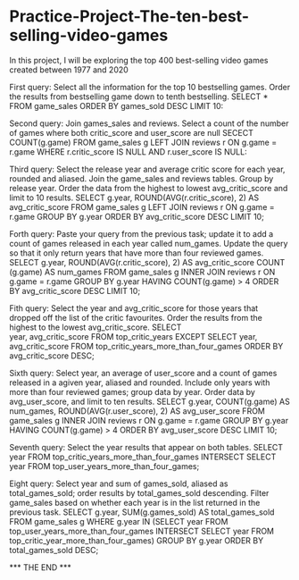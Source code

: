 # Practice-Project-The-ten-best-selling-video-games
In this project, I will be exploring the top 400 best-selling video games created between 1977 and 2020


First query: Select all the information for the top 10 bestselling games. Order the results from bestselling game down to tenth bestselling.
SELECT *
FROM game_sales
ORDER BY games_sold DESC
LIMIT 10:


Second query: Join games_sales and reviews. Select a count of the number of games where both critic_score and user_score are null
SECECT COUNT(g.game)
FROM game_sales g
LEFT JOIN reviews r
ON g.game = r.game
WHERE r.critic_score IS NULL AND r.user_score IS NULL:


Third query: Select the release year and average critic score for each year, rounded and aliased. Join the game_sales and reviews tables. Group by release year. Order the data from the highest to lowest avg_critic_score and limit to 10 results.
SELECT 
     g.year,
     ROUND(AVG(r.critic_score), 2) AS avg_critic_score
FROM game_sales g
LEFT JOIN reviews r
ON g.game = r.game
GROUP BY g.year
ORDER BY avg_critic_score DESC
LIMIT 10;


Forth query: Paste your query from the previous task; update it to add a count of games released in each year called num_games. Update the query so that it only return years that have more than four reviewed games.
SELECT 
     g.year,
     ROUND(AVG(r.critic_score), 2) AS avg_critic_score
     COUNT (g.game) AS num_games
FROM game_sales g
INNER JOIN reviews r
ON g.game = r.game
GROUP BY g.year
HAVING COUNT(g.game) > 4
ORDER BY avg_critic_score DESC
LIMIT 10;


Fith query: Select the year and avg_critic_score for those years that dropped off the list of the critic favourites. Order the results from the highest to the lowest avg_critic_score.
SELECT  
    year,
    avg_critic_score
FROM top_critic_years
EXCEPT
SELECT year, avg_critic_score
FROM top_critic_years_more_than_four_games
ORDER BY avg_critic_score DESC;


Sixth query: Select year, an average of user_score and a count of games released in a agiven year, aliased and rounded. Include only years with more than four reviewed games; group data by year. Order data by avg_user_score, and limit to ten results.
SELECT 
    g.year,
    COUNT(g.game) AS num_games,
    ROUND(AVG(r.user_score), 2) AS avg_user_score
FROM game_sales g
INNER JOIN reviews r
ON g.game = r.game
GROUP BY g.year
HAVING COUNT(g.game) > 4
ORDER BY avg_user_score DESC
LIMIT 10;


Seventh query: Select the year results that appear on both tables.
SELECT year
FROM top_critic_years_more_than_four_games
INTERSECT
SELECT year
FROM top_user_years_more_than_four_games;


Eight query: Select year and sum of games_sold, aliased as total_games_sold; order results by total_games_sold descending. Filter game_sales based on whether each year is in the list returned in the previous task.
SELECT 
    g.year,
     SUM(g.games_sold) AS total_games_sold
 FROM game_sales g
 WHERE g.year IN (SELECT year
 FROM top_user_years_more_than_four_games
 INTERSECT
 SELECT year
 FROM top_critic_year_more_than_four_games)
 GROUP BY g.year
 ORDER BY total_games_sold DESC;
 
 
 
 *** THE END ***

